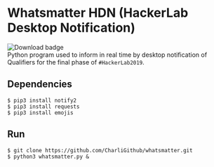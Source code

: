 # Whatsmatter HDN (HackerLab Desktop Notification)

![Download badge]()  
Python program used to inform in real time by desktop notification of Qualifiers for the final phase of ```#HackerLab2019```.

## Dependencies
```console
$ pip3 install notify2  
$ pip3 install requests  
$ pip3 install emojis  
```
## Run
```console
$ git clone https://github.com/CharliGithub/whatsmatter.git
$ python3 whatsmatter.py &
```
